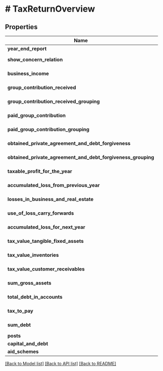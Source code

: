# # TaxReturnOverview

## Properties

Name | Type | Description | Notes
------------ | ------------- | ------------- | -------------
**year_end_report** | [**\Learnist\Tripletex\Model\YearEndReport**](YearEndReport.md) |  | [optional]
**show_concern_relation** | **bool** |  | [optional] [readonly]
**business_income** | **float** |  | [optional] [readonly]
**group_contribution_received** | **float** |  | [optional] [readonly]
**group_contribution_received_grouping** | **string** |  | [optional] [readonly]
**paid_group_contribution** | **float** |  | [optional] [readonly]
**paid_group_contribution_grouping** | **string** |  | [optional] [readonly]
**obtained_private_agreement_and_debt_forgiveness** | **float** |  | [optional] [readonly]
**obtained_private_agreement_and_debt_forgiveness_grouping** | **string** |  | [optional] [readonly]
**taxable_profit_for_the_year** | **float** |  | [optional] [readonly]
**accumulated_loss_from_previous_year** | **float** |  | [optional] [readonly]
**losses_in_business_and_real_estate** | **float** |  | [optional] [readonly]
**use_of_loss_carry_forwards** | **float** |  | [optional] [readonly]
**accumulated_loss_for_next_year** | **float** |  | [optional] [readonly]
**tax_value_tangible_fixed_assets** | **float** |  | [optional] [readonly]
**tax_value_inventories** | **float** |  | [optional] [readonly]
**tax_value_customer_receivables** | **float** |  | [optional] [readonly]
**sum_gross_assets** | **float** |  | [optional] [readonly]
**total_debt_in_accounts** | **float** |  | [optional] [readonly]
**tax_to_pay** | **float** |  | [optional] [readonly]
**sum_debt** | **float** |  | [optional] [readonly]
**posts** | [**\Learnist\Tripletex\Model\GenericData[]**](GenericData.md) |  | [optional]
**capital_and_debt** | [**\Learnist\Tripletex\Model\TaxReturn[]**](TaxReturn.md) |  | [optional]
**aid_schemes** | [**\Learnist\Tripletex\Model\AidScheme[]**](AidScheme.md) |  | [optional]

[[Back to Model list]](../../README.md#models) [[Back to API list]](../../README.md#endpoints) [[Back to README]](../../README.md)
